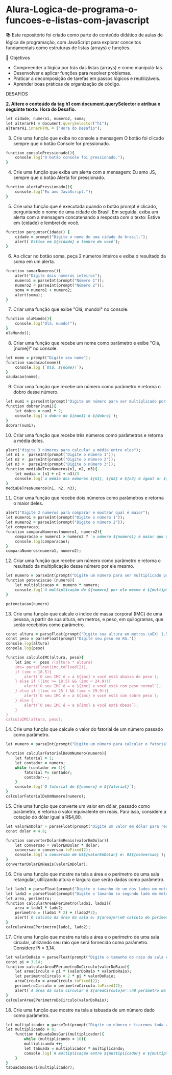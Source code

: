 # Alura-Logica-de-programa-o-funcoes-e-listas-com-javascript
📚 Este repositório foi criado como parte do conteúdo didático de aulas de lógica de programação, com JavaScript para explorar conceitos fundamentais como estruturas de listas (arrays) e funções.  

🎯 Objetivos

 * Compreender a lógica por trás das listas (arrays) e como manipulá-las.
 * Desenvolver e aplicar funções para resolver problemas.
 * Praticar a decomposição de tarefas em passos lógicos e reutilizáveis.
 * Aprender boas práticas de organização de código.

DESAFIOS

**2. Altere o conteúdo da tag h1 com document.querySelector e atribua o seguinte texto: Hora do Desafio.**

```ruby
let cidade, numero1, numero2, soma;
let alterarH1 = document.querySelector("h1");
alterarH1.innerHTML = ("Hora do Desafio");
```

3. Crie uma função que exiba no console a mensagem O botão foi clicado sempre que o botão Console for pressionado.

```ruby
function consolePressionado(){
    console.log("O botão console foi pressionado.");
}
```

4. Crie uma função que exiba um alerta com a mensagem: Eu amo JS, sempre que o botão Alerta for pressionado.

```ruby
function alertaPressionado(){
    console.log("Eu amo JavaScript.");
}
```

5. Crie uma função que é executada quando o botão prompt é clicado, perguntando o nome de uma cidade do Brasil. Em seguida, exiba um alerta com a mensagem concatenando a resposta com o texto: Estive em {cidade} e lembrei de você.

```ruby
function perguntarCidade() {
    cidade = prompt("Digite o nome de uma cidade do brasil.");
    alert(`Estive em ${cidade} e lembre de você`);
}
```

6. Ao clicar no botão soma, peça 2 números inteiros e exiba o resultado da soma em um alerta.

```ruby
function somarNumeros(){
    alert("Digite dois números inteiros");
    numero1 = parseInt(prompt("Número 1"));
    numero2 = parseInt(prompt("Número 2"));
    soma = numero1 + numero2;
    alert(soma);
}
```

7. Criar uma função que exibe "Olá, mundo!" no console.
   
```ruby
function olaMundo(){
    console.log("Olá, mundo!"); 
}
olaMundo();
```

8. Criar uma função que recebe um nome como parâmetro e exibe "Olá, [nome]!" no console.
   
```ruby 
let nome = prompt("Digite seu nome");
function saudacao(nome){
    console.log (`Olá, ${nome}!`);
}
saudacao(nome);
```

9. Criar uma função que recebe um número como parâmetro e retorna o dobro desse número.

```ruby
let num1 = parseInt(prompt("Digite um número para ser multiplicado por 2"));
function dobrar(num1){
    let dobro = num1 * 2;
    console.log(`o dobro de ${num1} é ${dobro}`);
}
dobrar(num1);
```

10. Criar uma função que recebe três números como parâmetros e retorna a média deles.

```ruby 
alert("digite 3 números para calcular a média entre eles");
let n1 =  parseInt(prompt("Digite o número 1"));
let n2 =  parseInt(prompt("Digite o número 2"));
let n3 =  parseInt(prompt("Digite o número 3"));
function mediaDeTresNumeros(n1, n2, n3){
    let media = (n1 + n2 + n3)/3
    console.log(`a média dos números ${n1}, ${n2} e ${n3} é igual a: ${media}`);
}
mediaDeTresNumeros(n1, n2, n3);
```

11. Criar uma função que recebe dois números como parâmetros e retorna o maior deles.

```ruby
alert("Digite 2 numeros para comparar e mostrar qual é maior");
let numero1 = parseInt(prompt("Digite o número 1"));
let numero2 = parseInt(prompt("Digite o número 2"));
let comparacao;
function comparaNumeros(numero1, numero2){
    comparacao = numero1 > numero2 ? `o número ${numero1} é maior que ${numero2}` : `o número ${numero2} é maior que ${numero1}`;
    console.log(comparacao);
}
comparaNumeros(numero1, numero2);
```

12. Criar uma função que recebe um número como parâmetro e retorna o resultado da multiplicação desse número por ele mesmo.

```ruby
let numero = parseInt(prompt("Digite um número para ser multiplicado por ele mesmo"));
function potenciacao (numero){
    let multiplicacao =  numero * numero;
    console.log(`A multiplicação de ${numero} por ele mesmo é ${multiplicacao}`);
}

potenciacao(numero)
```

13. Crie uma função que calcule o índice de massa corporal (IMC) de uma pessoa, a partir de sua altura, em metros, e peso, em quilogramas, que serão recebidos como parâmetro.

```ruby
const altura = parseFloat(prompt("Digite sua altura em metros.\nEX: 1.58, 1.70, 1.80"));
const peso = parseFloat(prompt("Digite seu peso em KG."))
console.log(altura)
console.log(peso)

function calculoIMC(altura, peso){
    let imc =  peso /(altura * altura)
    imc= parseFloat(imc.toFixed(2));
    if (imc < 18.5){
        alert(`O seu IMC é = a ${imc} e você está abaixo do peso`);
    } else if ((imc >= 18.5) && (imc < 24.9)){
        alert(`O seu IMC é = a ${imc} e você está com peso normal`);
    } else if ((imc >= 25 ) && (imc < 29.9)){
        alert(`O seu IMC é = a ${imc} e você está com sobre peso`);
    } else {
        alert(`O seu IMC é = a ${imc} e você está Obeso`);
    }
}
calculoIMC(altura, peso);
```

14. Crie uma função que calcule o valor do fatorial de um número passado como parâmetro.

```ruby
let numero = parseInt(prompt("Digite um número para calcular o fatorial:"));

function calcularFatorialDeUmNumero(numero){
    let fatorial = 1;
    let contador = numero;
    while (contador >= 1){
        fatorial *= contador;
        contador--;
    }
    console.log(`O fatorial de ${numero} é ${fatorial}`);
}
calcularFatorialDeUmNumero(numero);
```

15. Crie uma função que converte um valor em dólar, passado como parâmetro, e retorna o valor equivalente em reais. Para isso, considere a cotação do dólar igual a R$4,80.

```ruby
let valorEmDolar = parseFloat(prompt("Digite um valor em dólar para realizar a conversão para o real brasileiro"));
const dolar = 4.8;

function converterDolarEmReais(valorEmDolar){
    let conversao = valorEmDolar * dolar;
    conversao = conversao.toFixed(2); 
    console.log(`a conversão de U$${valorEmDolar} é: R$${conversao}`);
}
converterDolarEmReais(valorEmDolar);
```

16. Crie uma função que mostre na tela a área e o perímetro de uma sala retangular, utilizando altura e largura que serão dadas como parâmetro.

```ruby
let lado1 = parseFloat(prompt("Digite o tamanho de um dos lados em metro."));
let lado2 = parseFloat(prompt("Digite o tamanho so segundo lado em metro."));
let area, perimetro;
function calcularAreaEPerimetro(lado1, lado2){
    area = lado1 * lado2;
    perimetro = (lado1 * 2) + (lado2*2);
    alert(`O calculo da área da sala é: ${area}m²\nO calculo do perímetro da sala é ${perimetro}m`);
}
calcularAreaEPerimetro(lado1, lado2);
```

17. Crie uma função que mostre na tela a área e o perímetro de uma sala circular, utilizando seu raio que será fornecido como parâmetro. Considere Pi = 3,14.

``` ruby
let valorDoRaio = parseFloat(prompt("Digite o tamanho do raio da sala em metro."));
const pi = 3.14;
function calcularAreaEPerimetroDoCirculo(valorDoRaio){
    let areaCirculo = pi * (valorDoRaio * valorDoRaio); 
    let perimetroCirculo = 2 * pi * valorDoRaio; 
    areaCirculo = areaCirculo.toFixed(2);
    perimetroCirculo = perimetroCirculo.toFixed(2);
    alert(`A área da sala circular é ${areaCirculo}m².\nO perímetro da sala é ${perimetroCirculo}m`);
}
calcularAreaEPerimetroDoCirculo(valorDoRaio);
```

18. Crie uma função que mostre na tela a tabuada de um número dado como parâmetro.

```ruby
let multiplicador = parseInt(prompt("Digite um número e traremos toda a tabuada dele de 1 a 10."));
let multiplicando = 0;
    function tabuadaDosGuri(multiplicador){
        while (multiplicando < 10){
        multiplicando ++;   
        let tabuada = multiplicador * multiplicando;
        console.log(`A multiplicação entre ${multiplicador} e ${multiplicando} é ${tabuada}`);
    }
}
tabuadaDosGuri(multiplicador);
```
